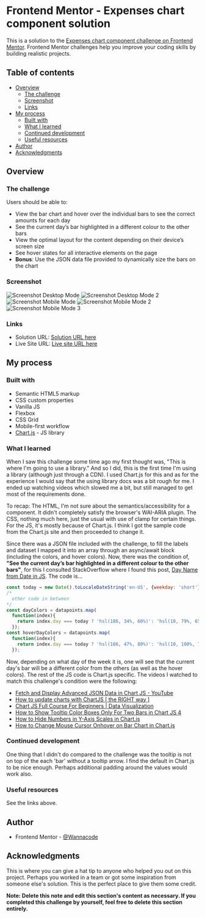 # Frontend Mentor - Expenses chart component solution

This is a solution to the [Expenses chart component challenge on Frontend Mentor](https://www.frontendmentor.io/challenges/expenses-chart-component-e7yJBUdjwt). Frontend Mentor challenges help you improve your coding skills by building realistic projects. 

## Table of contents

- [Overview](#overview)
  - [The challenge](#the-challenge)
  - [Screenshot](#screenshot)
  - [Links](#links)
- [My process](#my-process)
  - [Built with](#built-with)
  - [What I learned](#what-i-learned)
  - [Continued development](#continued-development)
  - [Useful resources](#useful-resources)
- [Author](#author)
- [Acknowledgments](#acknowledgments)

## Overview

### The challenge

Users should be able to:

- View the bar chart and hover over the individual bars to see the correct amounts for each day
- See the current day’s bar highlighted in a different colour to the other bars
- View the optimal layout for the content depending on their device’s screen size
- See hover states for all interactive elements on the page
- **Bonus**: Use the JSON data file provided to dynamically size the bars on the chart

### Screenshot

![Screenshot Desktop Mode](./Screenshot-desktop-mini-202310-01.png)
![Screenshot Desktop Mode 2](./Screenshot-desktop-mini2-202310-01.png)
![Screenshot Mobile Mode](./Screenshot-mobile-202310-01.png)
![Screenshot Mobile Mode 2](./Screenshot-mobile2-202310-01.png)
![Screenshot Mobile Mode 3](./Screenshot-mobile3-202310-01.png)

### Links

- Solution URL: [Solution URL here](https://github.com/kwngptrl/FEM-expenses-chart-component-main)
- Live Site URL: [Live site URL here](https://your-live-site-url.com)

## My process

### Built with

- Semantic HTML5 markup
- CSS custom properties
- Vanilla JS
- Flexbox
- CSS Grid
- Mobile-first workflow
- [Chart.js](https://www.chartjs.org/) - JS library

### What I learned

When I saw this challenge some time ago my first thought was, "This is where I'm going to use a library." And so I did, this is the first time I'm using a library (although just through a CDN). I used Chart.js for this and as for the experience I would say that the using library docs was a bit rough for me. I ended up watching videos which slowed me a bit, but still managed to get most of the requirements done.

To recap: The HTML, I'm not sure about the semantics/accessibility for a component. It didn't completely satisfy the browser's WAI-ARIA plugin. The CSS, nothing much here, just the usual with use of clamp for certain things. For the JS, it's mostly because of Chart.js. I think I got the sample code from the Chart.js site and then proceeded to change it. 

Since there was a JSON file included with the challenge, to fill the labels and dataset I mapped it into an array through an async/await block (including the colors, and hover colors). Now, there was the condition of, **"See the current day’s bar highlighted in a different colour to the other bars"**, for this I consulted StackOverflow where I found this post, [Day Name from Date in JS](https://stackoverflow.com/questions/24998624/day-name-from-date-in-js). The code is...
```js
const today = new Date().toLocaleDateString('en-US', {weekday: 'short'}).toLowerCase();
/* 
  other code in between
*/
const dayColors = datapoints.map(
  function(index){
    return index.day === today ? 'hsl(186, 34%, 60%)': 'hsl(10, 79%, 65%)';
  });
const hoverDayColors = datapoints.map(
  function(index){
    return index.day === today ? 'hsl(186, 47%, 80%)': 'hsl(10, 100%, 76%)';
  });
```

Now, depending on what day of the week it is, one will see that the current day's bar will be a different color from the others (as well as the hover colors). The rest of the JS code is Chart.js specific. The videos I watched to match this challenge's condition were the following:
- [Fetch and Display Advanced JSON Data in Chart JS - YouTube](https://www.youtube.com/watch?v=mw5i_QGDomw)
- [How to update charts with ChartJS [ the RIGHT way ]](https://www.youtube.com/watch?v=Ac5pzmHO3_A)
- [Chart JS Full Course For Beginners | Data Visualization](https://www.youtube.com/watch?v=w3JwNGusgN0)
- [How to Show Tooltip Color Boxes Only For Two Bars in Chart JS 4](https://www.youtube.com/watch?v=4dkgUh-5gvo)
- [How to Hide Numbers in Y-Axis Scales in Chart.js](https://www.youtube.com/watch?v=aKy0RHeQAXY)
- [How to Change Mouse Cursor Onhover on Bar Chart in Chart.js](https://www.youtube.com/watch?v=Uj_I2_7o0No)


### Continued development

One thing that I didn't do compared to the challenge was the tooltip is not on top of the each 'bar' without a tooltip arrow. I find the default in Chart.js to be nice enough. Perhaps additional padding around the values would work also.

### Useful resources

See the links above.

## Author

- Frontend Mentor - [@Wannacode](https://www.frontendmentor.io/profile/kwngptrl)

## Acknowledgments

This is where you can give a hat tip to anyone who helped you out on this project. Perhaps you worked in a team or got some inspiration from someone else's solution. This is the perfect place to give them some credit.

**Note: Delete this note and edit this section's content as necessary. If you completed this challenge by yourself, feel free to delete this section entirely.**
